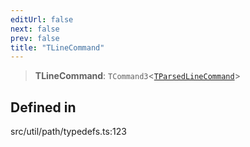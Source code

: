 ```yaml
---
editUrl: false
next: false
prev: false
title: "TLineCommand"
---
```


> **TLineCommand**: `TCommand3`\<[`TParsedLineCommand`](/api/namespaces/util/type-aliases/tparsedlinecommand/)\>

## Defined in

src/util/path/typedefs.ts:123
